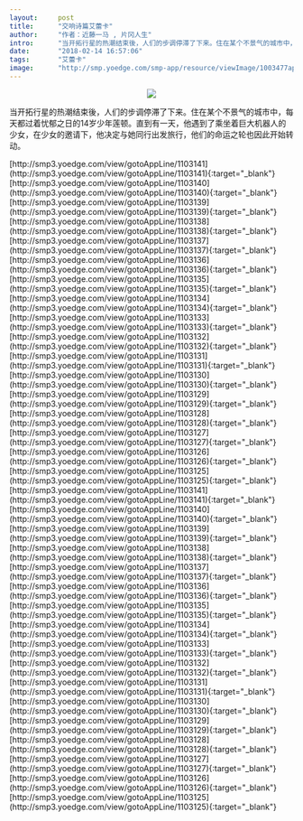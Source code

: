 ```yaml
---
layout:     post
title:      "交响诗篇艾蕾卡"
author:     "作者：近藤一马 , 片冈人生"
intro:      "当开拓行星的热潮结束後，人们的步调停滞了下来。住在某个不景气的城市中，每天都过着忧郁之日的14岁少年莲顿。直到有一天，他遇到了乘坐着巨大机器人的少女，在少女的邀请下，他决定与她同行出发旅行，他们的命运之轮也因此开始转动。"
date:       "2018-02-14 16:57:06"
tags:       "艾蕾卡"
image:      "http://smp.yoedge.com/smp-app/resource/viewImage/1003477appline.png"
---
```

<div style="text-align: center">
<p><img src="http://smp.yoedge.com/smp-app/resource/viewImage/1003477appline.png"/></p>
</div>
<p class="post-meta">
<span>当开拓行星的热潮结束後，人们的步调停滞了下来。住在某个不景气的城市中，每天都过着忧郁之日的14岁少年莲顿。直到有一天，他遇到了乘坐着巨大机器人的少女，在少女的邀请下，他决定与她同行出发旅行，他们的命运之轮也因此开始转动。</span>
</p>
[http://smp3.yoedge.com/view/gotoAppLine/1103141](http://smp3.yoedge.com/view/gotoAppLine/1103141){:target="_blank"}
[http://smp3.yoedge.com/view/gotoAppLine/1103140](http://smp3.yoedge.com/view/gotoAppLine/1103140){:target="_blank"}
[http://smp3.yoedge.com/view/gotoAppLine/1103139](http://smp3.yoedge.com/view/gotoAppLine/1103139){:target="_blank"}
[http://smp3.yoedge.com/view/gotoAppLine/1103138](http://smp3.yoedge.com/view/gotoAppLine/1103138){:target="_blank"}
[http://smp3.yoedge.com/view/gotoAppLine/1103137](http://smp3.yoedge.com/view/gotoAppLine/1103137){:target="_blank"}
[http://smp3.yoedge.com/view/gotoAppLine/1103136](http://smp3.yoedge.com/view/gotoAppLine/1103136){:target="_blank"}
[http://smp3.yoedge.com/view/gotoAppLine/1103135](http://smp3.yoedge.com/view/gotoAppLine/1103135){:target="_blank"}
[http://smp3.yoedge.com/view/gotoAppLine/1103134](http://smp3.yoedge.com/view/gotoAppLine/1103134){:target="_blank"}
[http://smp3.yoedge.com/view/gotoAppLine/1103133](http://smp3.yoedge.com/view/gotoAppLine/1103133){:target="_blank"}
[http://smp3.yoedge.com/view/gotoAppLine/1103132](http://smp3.yoedge.com/view/gotoAppLine/1103132){:target="_blank"}
[http://smp3.yoedge.com/view/gotoAppLine/1103131](http://smp3.yoedge.com/view/gotoAppLine/1103131){:target="_blank"}
[http://smp3.yoedge.com/view/gotoAppLine/1103130](http://smp3.yoedge.com/view/gotoAppLine/1103130){:target="_blank"}
[http://smp3.yoedge.com/view/gotoAppLine/1103129](http://smp3.yoedge.com/view/gotoAppLine/1103129){:target="_blank"}
[http://smp3.yoedge.com/view/gotoAppLine/1103128](http://smp3.yoedge.com/view/gotoAppLine/1103128){:target="_blank"}
[http://smp3.yoedge.com/view/gotoAppLine/1103127](http://smp3.yoedge.com/view/gotoAppLine/1103127){:target="_blank"}
[http://smp3.yoedge.com/view/gotoAppLine/1103126](http://smp3.yoedge.com/view/gotoAppLine/1103126){:target="_blank"}
[http://smp3.yoedge.com/view/gotoAppLine/1103125](http://smp3.yoedge.com/view/gotoAppLine/1103125){:target="_blank"}
[http://smp3.yoedge.com/view/gotoAppLine/1103141](http://smp3.yoedge.com/view/gotoAppLine/1103141){:target="_blank"}
[http://smp3.yoedge.com/view/gotoAppLine/1103140](http://smp3.yoedge.com/view/gotoAppLine/1103140){:target="_blank"}
[http://smp3.yoedge.com/view/gotoAppLine/1103139](http://smp3.yoedge.com/view/gotoAppLine/1103139){:target="_blank"}
[http://smp3.yoedge.com/view/gotoAppLine/1103138](http://smp3.yoedge.com/view/gotoAppLine/1103138){:target="_blank"}
[http://smp3.yoedge.com/view/gotoAppLine/1103137](http://smp3.yoedge.com/view/gotoAppLine/1103137){:target="_blank"}
[http://smp3.yoedge.com/view/gotoAppLine/1103136](http://smp3.yoedge.com/view/gotoAppLine/1103136){:target="_blank"}
[http://smp3.yoedge.com/view/gotoAppLine/1103135](http://smp3.yoedge.com/view/gotoAppLine/1103135){:target="_blank"}
[http://smp3.yoedge.com/view/gotoAppLine/1103134](http://smp3.yoedge.com/view/gotoAppLine/1103134){:target="_blank"}
[http://smp3.yoedge.com/view/gotoAppLine/1103133](http://smp3.yoedge.com/view/gotoAppLine/1103133){:target="_blank"}
[http://smp3.yoedge.com/view/gotoAppLine/1103132](http://smp3.yoedge.com/view/gotoAppLine/1103132){:target="_blank"}
[http://smp3.yoedge.com/view/gotoAppLine/1103131](http://smp3.yoedge.com/view/gotoAppLine/1103131){:target="_blank"}
[http://smp3.yoedge.com/view/gotoAppLine/1103130](http://smp3.yoedge.com/view/gotoAppLine/1103130){:target="_blank"}
[http://smp3.yoedge.com/view/gotoAppLine/1103129](http://smp3.yoedge.com/view/gotoAppLine/1103129){:target="_blank"}
[http://smp3.yoedge.com/view/gotoAppLine/1103128](http://smp3.yoedge.com/view/gotoAppLine/1103128){:target="_blank"}
[http://smp3.yoedge.com/view/gotoAppLine/1103127](http://smp3.yoedge.com/view/gotoAppLine/1103127){:target="_blank"}
[http://smp3.yoedge.com/view/gotoAppLine/1103126](http://smp3.yoedge.com/view/gotoAppLine/1103126){:target="_blank"}
[http://smp3.yoedge.com/view/gotoAppLine/1103125](http://smp3.yoedge.com/view/gotoAppLine/1103125){:target="_blank"}


